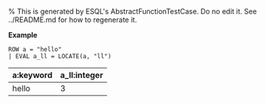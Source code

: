 % This is generated by ESQL's AbstractFunctionTestCase. Do no edit it. See ../README.md for how to regenerate it.

**Example**

```esql
ROW a = "hello"
| EVAL a_ll = LOCATE(a, "ll")
```

| a:keyword | a_ll:integer |
| --- | --- |
| hello | 3 |


